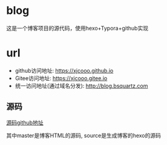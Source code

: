# blog
这是一个博客项目的源代码，使用hexo+Typora+github实现
# url
- github访问地址: https://xjcooo.github.io
- Gitee访问地址: https://xjcooo.gitee.io
- 统一访问地址(通过域名分发): http://blog.bsquartz.com

## 源码

[源码github地址](<https://github.com/xjcooo/xjcooo.github.io>)

其中master是博客HTML的源码, source是生成博客的hexo的源码

